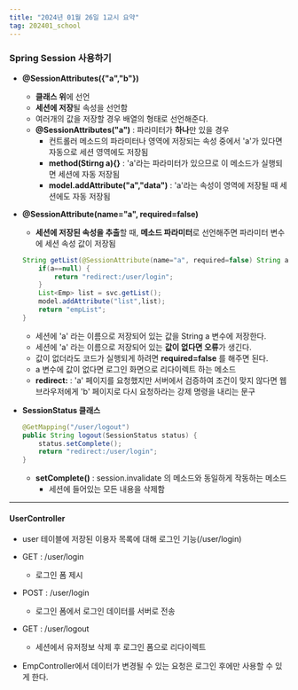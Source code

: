 ```yaml
---
title: "2024년 01월 26일 1교시 요약"
tag: 202401_school
---
```


### Spring Session 사용하기
- **@SessionAttributes({"a","b"})** 
  - **클래스 위**에 선언
  - **세션에 저장**될 속성을 선언함
  - 여러개의 값을 저장할 경우 배열의 형태로 선언해준다.
  - **@SessionAttributes("a")** : 파라미터가 **하나**만 있을 경우
    - 컨트롤러 메소드의 파라미터나 영역에 저장되는 속성 중에서 'a'가 있다면 자동으로 세션 영역에도 저장됨
    - **method(Stirng a){}** : 'a'라는 파라미터가 있으므로 이 메소드가 실행되면 세션에 자동 저장됨
    - **model.addAttribute("a","data")** : 'a'라는 속성이 영역에 저장될 때 세션에도 자동 저장됨
- **@SessionAttribute(name="a", required=false)**
    - **세션에 저장된 속성을 추출**할 때, **메소드 파라미터**로 선언해주면 파라미터 변수에 세션 속성 값이 저장됨

    ```java
    String getList(@SessionAttribute(name="a", required=false) String a,Model model) {
        if(a==null) {
            return "redirect:/user/login";
        }
        List<Emp> list = svc.getList();
        model.addAttribute("list",list);
        return "empList";
    }
    ```

  - 세션에 'a' 라는 이름으로 저장되어 있는 값을 String a 변수에 저장한다. 
  - 세션에 'a' 라는 이름으로 저장되어 있는 **값이 없다면 오류**가 생긴다. 
  - 값이 없더라도 코드가 실행되게 하려면 **required=false** 를 해주면 된다. 
  - a 변수에 값이 없다면 로그인 화면으로 리다이렉트 하는 메소드
  - **redirect:** : 'a' 페이지를 요청했지만 서버에서 검증하여 조건이 맞지 않다면 웹브라우저에게 'b' 페이지로 다시 요청하라는 강제 명령을 내리는 문구

- **SessionStatus 클래스**

    ```java
    @GetMapping("/user/logout")
    public String logout(SessionStatus status) {
        status.setComplete();
        return "redirect:/user/login";
    }
    ```
    - **setComplete()** : session.invalidate 의 메소드와 동일하게 작동하는 메소드
      - 세션에 들어있는 모든 내용을 삭제함

---

#### UserController
  - user 테이블에 저장된 이용자 목록에 대해 로그인 기능(/user/login)
  - GET : /user/login 
    - 로그인 폼 제시
  - POST : /user/login
    - 로그인 폼에서 로그인 데이터를 서버로 전송
  - GET : /user/logout
    - 세션에서 유저정보 삭제 후 로그인 폼으로 리다이렉트

- EmpController에서 데이터가 변경될 수 있는 요청은 로그인 후에만 사용할 수 있게 한다.